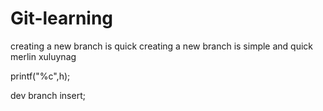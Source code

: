 # Git-learning
creating a new branch is quick
creating a new branch is simple and quick
merlin
xuluynag

printf("%c",h);


dev branch insert;
